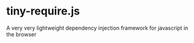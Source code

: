 tiny-require.js
===============

A very very lightweight dependency injection framework for javascript in the browser
